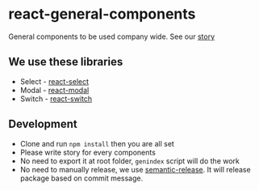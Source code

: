 # react-general-components
General components to be used company wide. See our [story](https://crazyfactory.github.io/react-general-components)

## We use these libraries
- Select - [react-select](https://github.com/JedWatson/react-select)
- Modal - [react-modal](https://github.com/reactjs/react-modal)
- Switch - [react-switch](https://github.com/markusenglund/react-switch)

## Development
- Clone and run `npm install` then you are all set
- Please write story for every components
- No need to export it at root folder, `genindex` script will do the work
- No need to manually release, we use [semantic-release](https://github.com/semantic-release/semantic-release/). It will
release package based on commit message.

